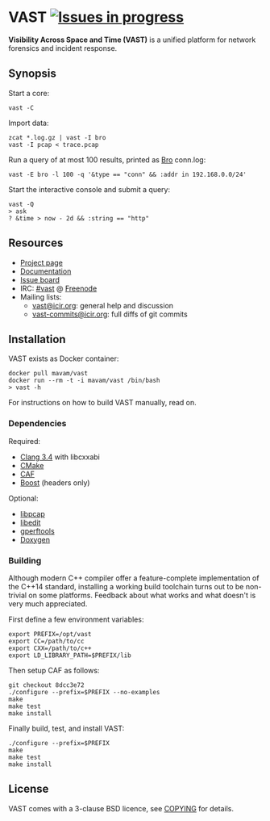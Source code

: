 # VAST [![Issues in progress](https://badge.waffle.io/mavam/vast.png?label=in%20progress&title=in%20progress)](https://waffle.io/mavam/vast)

**Visibility Across Space and Time (VAST)** is a unified platform for network
forensics and incident response.

## Synopsis

Start a core:

    vast -C

Import data:

    zcat *.log.gz | vast -I bro
    vast -I pcap < trace.pcap

Run a query of at most 100 results, printed as [Bro](http://www.bro.org)
conn.log:

    vast -E bro -l 100 -q '&type == "conn" && :addr in 192.168.0.0/24'

Start the interactive console and submit a query:

    vast -Q
    > ask
    ? &time > now - 2d && :string == "http"

## Resources

- [Project page](http://www.icir.org/vast)
- [Documentation](https://github.com/mavam/vast/wiki)
- [Issue board](https://waffle.io/mavam/vast)
- IRC: [#vast](http://webchat.freenode.net/?channels=vast) @
  [Freenode](https://freenode.net)
- Mailing lists:
    - [vast@icir.org][vast]: general help and discussion
    - [vast-commits@icir.org][vast-commits]: full diffs of git commits

[vast]: http://mailman.icsi.berkeley.edu/mailman/listinfo/vast
[vast-commits]: http://mailman.icsi.berkeley.edu/mailman/listinfo/vast-commits

## Installation

VAST exists as Docker container:

    docker pull mavam/vast
    docker run --rm -t -i mavam/vast /bin/bash
    > vast -h

For instructions on how to build VAST manually, read on.

### Dependencies

Required:

- [Clang 3.4](http://clang.llvm.org/) with libcxxabi
- [CMake](http://www.cmake.org)
- [CAF](https://github.com/actor-framework/actor-framework)
- [Boost](http://www.boost.org) (headers only)

Optional:

- [libpcap](http://www.tcpdump.org)
- [libedit](http://thrysoee.dk/editline)
- [gperftools](http://code.google.com/p/google-perftools)
- [Doxygen](http://www.doxygen.org)

### Building

Although modern C++ compiler offer a feature-complete implementation of the
C++14 standard, installing a working build toolchain turns out to be
non-trivial on some platforms. Feedback about what works and what doesn't
is very much appreciated.

First define a few environment variables:

    export PREFIX=/opt/vast
    export CC=/path/to/cc
    export CXX=/path/to/c++
    export LD_LIBRARY_PATH=$PREFIX/lib

Then setup CAF as follows:

    git checkout 8dcc3e72
    ./configure --prefix=$PREFIX --no-examples
    make
    make test
    make install

Finally build, test, and install VAST:

    ./configure --prefix=$PREFIX
    make
    make test
    make install

## License

VAST comes with a 3-clause BSD licence, see
[COPYING](https://raw.github.com/mavam/vast/master/COPYING) for details.
